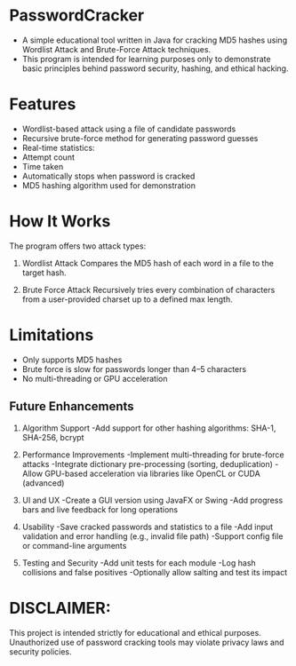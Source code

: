 # PasswordCracker

- A simple educational tool written in Java for cracking MD5 hashes using Wordlist Attack and Brute-Force Attack techniques.
- This program is intended for learning purposes only to demonstrate basic principles behind password security, hashing, and ethical hacking.

# Features

- Wordlist-based attack using a file of candidate passwords
- Recursive brute-force method for generating password guesses
- Real-time statistics:
- Attempt count
- Time taken
- Automatically stops when password is cracked
- MD5 hashing algorithm used for demonstration

# How It Works

The program offers two attack types:
1. Wordlist Attack
Compares the MD5 hash of each word in a file to the target hash.

3. Brute Force Attack
Recursively tries every combination of characters from a user-provided charset up to a defined max length.

# Limitations

- Only supports MD5 hashes
- Brute force is slow for passwords longer than 4–5 characters
- No multi-threading or GPU acceleration


## Future Enhancements

1) Algorithm Support
-Add support for other hashing algorithms: SHA-1, SHA-256, bcrypt

2) Performance Improvements
-Implement multi-threading for brute-force attacks
-Integrate dictionary pre-processing (sorting, deduplication)
-Allow GPU-based acceleration via libraries like OpenCL or CUDA (advanced)

3) UI and UX
 -Create a GUI version using JavaFX or Swing
 -Add progress bars and live feedback for long operations

4) Usability
-Save cracked passwords and statistics to a file
-Add input validation and error handling (e.g., invalid file path)
-Support config file or command-line arguments

5) Testing and Security
-Add unit tests for each module
-Log hash collisions and false positives
-Optionally allow salting and test its impact

# DISCLAIMER: 
This project is intended strictly for educational and ethical purposes. 
Unauthorized use of password cracking tools may violate privacy laws and security policies.




